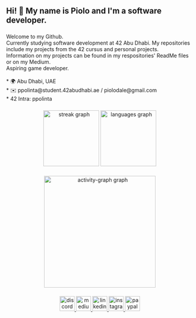 <h2 align="left">Hi! 👋 My name is Piolo and I'm a software developer.</h2>

###

<p align="left">Welcome to my Github.<br>Currently studying software development at 42 Abu Dhabi. My repositories include my projects from the 42 cursus and personal projects.<br>Information on my projects can be found in my respositories' ReadMe files or on my Medium.<br>Aspiring game developer.<br><br>* 🌍 Abu Dhabi, UAE<br>* ✉️ ppolinta@student.42abudhabi.ae / piolodale@gmail.com<br>* 42 Intra: ppolinta</p>

###

<div align="center">
  <img src="https://streak-stats.demolab.com?user=piolows&locale=en&mode=weekly&theme=dracula&hide_border=true&border_radius=5" height="150" alt="streak graph"  />
  <img src="https://github-readme-stats.vercel.app/api/top-langs?username=piolows&locale=en&hide_title=true&layout=compact&card_width=320&langs_count=5&theme=dracula&hide_border=true" height="150" alt="languages graph"  />
</div>

###

<div align="center">
  <img src="https://github-readme-activity-graph.vercel.app/graph?username=piolows&radius=16&theme=redical&area=true&order=5&hide_border=true&hide_title=false&custom_title=Contribution%20Graph" height="300" alt="activity-graph graph"  />
</div>

###

<div align="center">
  <a href="https://www.discordapp.com/users/340836344878333952" target="_blank">
    <img src="https://img.shields.io/static/v1?message=Discord&logo=discord&label=&color=7289DA&logoColor=white&labelColor=&style=for-the-badge" height="40" alt="discord logo"  />
  </a>
  <a href="https://www.medium.com/@piolodale" target="_blank">
    <img src="https://img.shields.io/static/v1?message=Medium&logo=medium&label=&color=12100E&logoColor=white&labelColor=&style=for-the-badge" height="40" alt="medium logo"  />
  </a>
  <a href="https://www.linkedin.com/in/piolo-polintan/" target="_blank">
    <img src="https://img.shields.io/static/v1?message=LinkedIn&logo=linkedin&label=&color=0077B5&logoColor=white&labelColor=&style=for-the-badge" height="40" alt="linkedin logo"  />
  </a>
  <a href="https://www.instagram.com/piolows" target="_blank">
    <img src="https://img.shields.io/static/v1?message=Instagram&logo=instagram&label=&color=E4405F&logoColor=white&labelColor=&style=for-the-badge" height="40" alt="instagram logo"  />
  </a>
  <a href="https://www.paypal.me/piolodale" target="_blank">
    <img src="https://img.shields.io/static/v1?message=PayPal&logo=paypal&label=&color=00457C&logoColor=white&labelColor=&style=for-the-badge" height="40" alt="paypal logo"  />
  </a>
</div>

###
